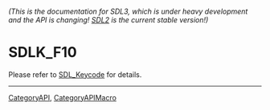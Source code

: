 ###### (This is the documentation for SDL3, which is under heavy development and the API is changing! [SDL2](https://wiki.libsdl.org/SDL2/) is the current stable version!)
# SDLK_F10

Please refer to [SDL_Keycode](SDL_Keycode) for details.

----
[CategoryAPI](CategoryAPI), [CategoryAPIMacro](CategoryAPIMacro)


